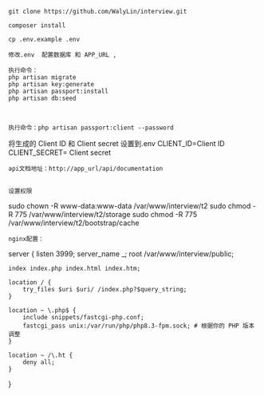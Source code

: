 	git clone https://github.com/WalyLin/interview.git

	composer install

	cp .env.example .env

	修改.env  配置数据库 和 APP_URL , 

	执行命令：
	php artisan migrate
	php artisan key:generate
	php artisan passport:install
	php artisan db:seed



	执行命令：php artisan passport:client --password
将生成的 Client ID 和 Client secret 设置到.env
CLIENT_ID=Client ID
CLIENT_SECRET= Client secret

	api文档地址：http://app_url/api/documentation


	设置权限
sudo chown -R www-data:www-data /var/www/interview/t2
sudo chmod -R 775 /var/www/interview/t2/storage
sudo chmod -R 775 /var/www/interview/t2/bootstrap/cache



	nginx配置：
server {
    listen 3999;
    server_name _;
    root /var/www/interview/public;

    index index.php index.html index.htm;

    location / {
        try_files $uri $uri/ /index.php?$query_string;
    }

    location ~ \.php$ {
        include snippets/fastcgi-php.conf;
        fastcgi_pass unix:/var/run/php/php8.3-fpm.sock; # 根据你的 PHP 版本调整
    }

    location ~ /\.ht {
        deny all;
    }
}


